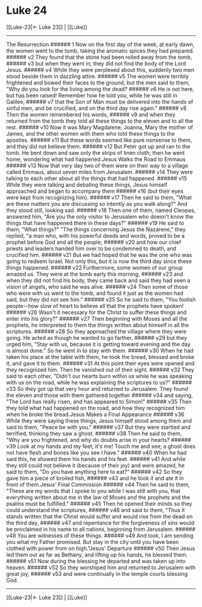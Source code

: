 # Luke 24

[[Luke-23|← Luke 23]] | [[Luke]]
***

The Resurrection ###### 1 Now on the first day of the week, at early dawn, the women went to the tomb, taking the aromatic spices they had prepared. ###### v2 They found that the stone had been rolled away from the tomb, ###### v3 but when they went in, they did not find the body of the Lord Jesus. ###### v4 While they were perplexed about this, suddenly two men stood beside them in dazzling attire. ###### v5 The women were terribly frightened and bowed their faces to the ground, but the men said to them, "Why do you look for the living among the dead? ###### v6 He is not here, but has been raised! Remember how he told you, while he was still in Galilee, ###### v7 that the Son of Man must be delivered into the hands of sinful men, and be crucified, and on the third day rise again." ###### v8 Then the women remembered his words, ###### v9 and when they returned from the tomb they told all these things to the eleven and to all the rest. ###### v10 Now it was Mary Magdalene, Joanna, Mary the mother of James, and the other women with them who told these things to the apostles. ###### v11 But these words seemed like pure nonsense to them, and they did not believe them. ###### v12 But Peter got up and ran to the tomb. He bent down and saw only the strips of linen cloth; then he went home, wondering what had happened.Jesus Walks the Road to Emmaus ###### v13 Now that very day two of them were on their way to a village called Emmaus, about seven miles from Jerusalem. ###### v14 They were talking to each other about all the things that had happened. ###### v15 While they were talking and debating these things, Jesus himself approached and began to accompany them ###### v16 (but their eyes were kept from recognizing him). ###### v17 Then he said to them, "What are these matters you are discussing so intently as you walk along?" And they stood still, looking sad. ###### v18 Then one of them, named Cleopas, answered him, "Are you the only visitor to Jerusalem who doesn't know the things that have happened there in these days?" ###### v19 He said to them, "What things?" "The things concerning Jesus the Nazarene," they replied, "a man who, with his powerful deeds and words, proved to be a prophet before God and all the people; ###### v20 and how our chief priests and leaders handed him over to be condemned to death, and crucified him. ###### v21 But we had hoped that he was the one who was going to redeem Israel. Not only this, but it is now the third day since these things happened. ###### v22 Furthermore, some women of our group amazed us. They were at the tomb early this morning, ###### v23 and when they did not find his body, they came back and said they had seen a vision of angels, who said he was alive. ###### v24 Then some of those who were with us went to the tomb, and found it just as the women had said, but they did not see him." ###### v25 So he said to them, "You foolish people--how slow of heart to believe all that the prophets have spoken! ###### v26 Wasn't it necessary for the Christ to suffer these things and enter into his glory?" ###### v27 Then beginning with Moses and all the prophets, he interpreted to them the things written about himself in all the scriptures. ###### v28 So they approached the village where they were going. He acted as though he wanted to go farther, ###### v29 but they urged him, "Stay with us, because it is getting toward evening and the day is almost done." So he went in to stay with them. ###### v30 When he had taken his place at the table with them, he took the bread, blessed and broke it, and gave it to them. ###### v31 At this point their eyes were opened and they recognized him. Then he vanished out of their sight. ###### v32 They said to each other, "Didn't our hearts burn within us while he was speaking with us on the road, while he was explaining the scriptures to us?" ###### v33 So they got up that very hour and returned to Jerusalem. They found the eleven and those with them gathered together ###### v34 and saying, "The Lord has really risen, and has appeared to Simon!" ###### v35 Then they told what had happened on the road, and how they recognized him when he broke the bread.Jesus Makes a Final Appearance ###### v36 While they were saying these things, Jesus himself stood among them and said to them, "Peace be with you." ###### v37 But they were startled and terrified, thinking they saw a ghost. ###### v38 Then he said to them, "Why are you frightened, and why do doubts arise in your hearts? ###### v39 Look at my hands and my feet; it's me! Touch me and see; a ghost does not have flesh and bones like you see I have." ###### v40 When he had said this, he showed them his hands and his feet. ###### v41 And while they still could not believe it (because of their joy) and were amazed, he said to them, "Do you have anything here to eat?" ###### v42 So they gave him a piece of broiled fish, ###### v43 and he took it and ate it in front of them.Jesus' Final Commission ###### v44 Then he said to them, "These are my words that I spoke to you while I was still with you, that everything written about me in the law of Moses and the prophets and the psalms must be fulfilled." ###### v45 Then he opened their minds so they could understand the scriptures, ###### v46 and said to them, "Thus it stands written that the Christ would suffer and would rise from the dead on the third day, ###### v47 and repentance for the forgiveness of sins would be proclaimed in his name to all nations, beginning from Jerusalem. ###### v48 You are witnesses of these things. ###### v49 And look, I am sending you what my Father promised. But stay in the city until you have been clothed with power from on high."Jesus' Departure ###### v50 Then Jesus led them out as far as Bethany, and lifting up his hands, he blessed them. ###### v51 Now during the blessing he departed and was taken up into heaven. ###### v52 So they worshiped him and returned to Jerusalem with great joy, ###### v53 and were continually in the temple courts blessing God.

***
[[Luke-23|← Luke 23]] | [[Luke]]
